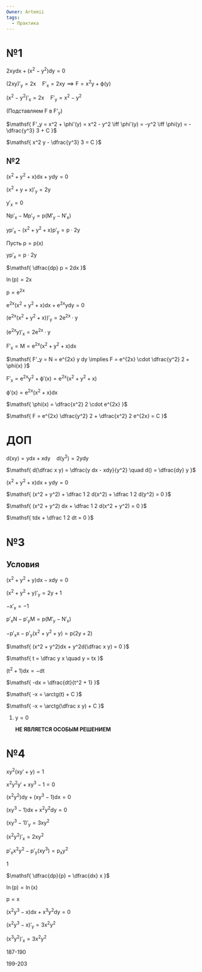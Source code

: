 ```yaml
---
Owner: Artemii
tags:
  - Практика
---
```

# №1

$\mathsf{  
2xydx + (x^2 - y^2) dy = 0  
}$

$\mathsf{  
(2xy)'_y = 2x \quad F'_x = 2xy \implies F = x^2 y + \phi(y)  
}$

$\mathsf{  
(x^2 - y^2)'_x = 2x \quad F'_y = x^2 - y^2  
}$

(Подставляем $\mathsf F$ в $\mathsf{F’_y}$)

$\mathsf{  
F'_y = x^2 + \phi'(y) = x^2 - y^2 \iff \phi'(y) = -y^2 \iff \phi(y) = -\dfrac{y^3} 3 + C  
}$

$\mathsf{  
x^2 y - \dfrac{y^3} 3 = C  
}$

  

## №2

$\mathsf{  
(x^2 + y^2 + x) dx + ydy = 0  
}$

  

$\mathsf{  
(x^2 + y + x)'_y = 2y  
}$

$\mathsf{  
y'_x = 0  
}$

$\mathsf{  
N p'_x - Mp'_y = p(M'_y - N'_x)  
}$

  

$\mathsf{  
yp'_x - (x^2 + y^2 + x)p'_y = p \cdot 2y  
}$

  

Пусть $\mathsf{  
p = p(x)  
}$

  

$\mathsf{  
y p'_x = p \cdot 2y  
}$

$\mathsf{  
\dfrac{dp} p = 2dx  
}$

$\mathsf{  
\ln(p) = 2x  
}$

$\mathsf{  
p = e^{2x}  
}$

  

$\mathsf{  
e^{2x}(x^2 + y^2 + x)dx + e^{2x} y dy = 0  
}$

$\mathsf{  
(e^{2x}(x^2 + y^2 + x))'_y = 2e^{2x} \cdot y  
}$

$\mathsf{  
(e^{2x} y)'_x = 2e^{2x} \cdot y  
}$

  

$\mathsf{  
F'_x = M = e^{2x}(x^2 + y^2 + x)dx  
}$

$\mathsf{  
F'_y = N = e^{2x} y dy \implies F = e^{2x} \cdot \dfrac{y^2} 2 + \phi(x)  
}$

  

$\mathsf{  
F'_x = e^{2x} y^2 + \phi'(x)= e^{2x}(x^2 + y^2 + x)  
}$

$\mathsf{  
\phi'(x) = e^{2x} (x^2 + x)dx  
}$

$\mathsf{  
\phi(x) = \dfrac{x^2} 2 \cdot e^{2x}  
}$

$\mathsf{  
F = e^{2x} \dfrac{y^2} 2 + \dfrac{x^2} 2 e^{2x} = C  
}$

  

# ДОП

$\mathsf{  
d(xy) = ydx + xdy \quad d(y^2) = 2y dy  
}$

$\mathsf{  
d(\dfrac x y) = \dfrac{y dx - xdy}{y^2} \quad d() = \dfrac{dy} y  
}$

  

$\mathsf{  
(x^2 + y^2 + x) dx + y dy = 0  
}$

$\mathsf{  
(x^2 + y^2) + \dfrac 1 2 d(x^2) + \dfrac 1 2 d(y^2) = 0  
}$

$\mathsf{  
(x^2 + y^2) dx + \dfrac 1 2 d(x^2 + y^2) = 0  
}$

$\mathsf{  
tdx + \dfrac 1 2 dt = 0  
}$

  

# №3

## Условия

$\mathsf{  
(x^2 + y^2 + y) dx - x dy = 0  
}$

$\mathsf{  
(x^2 + y^2 + y)'_y = 2y + 1  
}$

$\mathsf{  
-x'_x = -1  
}$

  

$\mathsf{  
p'_x N - p'_yM = p(M'_y - N'_x)  
}$

  

$\mathsf{  
-p'_xx - p'_y(x^2 + y^2 + y) = p(2y +2)  
}$

  

$\mathsf{  
(x^2 + y^2)dx + y^2d(\dfrac x y) = 0  
}$

$\mathsf{  
t = \dfrac y x \quad y = tx  
}$

$\mathsf{  
(t^2 + 1)dx = -dt  
}$

  

$\mathsf{  
-dx = \dfrac{dt}{t^2 + 1}  
}$

  

$\mathsf{  
-x = \arctg(t) + C  
}$

$\mathsf{  
-x = \arctg(\dfrac x y) + C  
}$

  

1. $\mathsf{  
    y = 0  
    }$
    
    **НЕ ЯВЛЯЕТСЯ ОСОБЫМ РЕШЕНИЕМ**
    
      
    

# №4

$\mathsf{  
xy^2(xy' + y) = 1  
}$

$\mathsf{  
x^2 y^2 y' + xy^3 - 1 = 0  
}$

$\mathsf{  
(x^2 y^2) dy + (xy^3 - 1) dx = 0  
}$

$\mathsf{  
(xy^3 - 1) dx + x^2 y^2 dy = 0  
}$

  

$\mathsf{  
(xy^3 - 1)'_y = 3xy^2  
}$

$\mathsf{  
(x^2 y^2)'_x = 2xy^2  
}$

  

$\mathsf{  
p'_x x^2y^2 - p'_y(xy^3) = p_xy^2  
}$

$\mathsf{  
1  
}$

  

$\mathsf{  
\dfrac{dp}{p} = \dfrac{dx} x  
}$

$\mathsf{  
\ln(p) = \ln(x)  
}$

$\mathsf{p = x}$

$\mathsf{  
(x^2 y^3 - x)dx + x^3 y^2 dy = 0  
}$

  

$\mathsf{  
(x^2 y^3 - x)'_y = 3x^2 y^2  
}$

$\mathsf{  
(x^3y^2)'_x = 3x^2y^2  
}$

  

  

  

  

187-190

199-203
